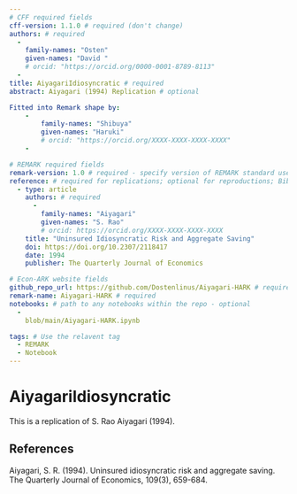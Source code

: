 ```yaml
---
# CFF required fields
cff-version: 1.1.0 # required (don't change)
authors: # required
  -
    family-names: "Osten"
    given-names: "David "
    # orcid: "https://orcid.org/0000-0001-8789-8113" 
  -
title: AiyagariIdiosyncratic # required
abstract: Aiyagari (1994) Replication # optional

Fitted into Remark shape by:
    -
        family-names: "Shibuya"
        given-names: "Haruki" 
        # orcid: "https://orcid.org/XXXX-XXXX-XXXX-XXXX" 
    -

# REMARK required fields
remark-version: 1.0 # required - specify version of REMARK standard used
reference: # required for replications; optional for reproductions; BibTex data from original paper
  - type: article
    authors: # required
      -
        family-names: "Aiyagari"
        given-names: "S. Rao"
        # orcid: https://orcid.org/XXXX-XXXX-XXXX-XXXX
    title: "Uninsured Idiosyncratic Risk and Aggregate Saving"
    doi: https://doi.org/10.2307/2118417
    date: 1994
    publisher: The Quarterly Journal of Economics

# Econ-ARK website fields
github_repo_url: https://github.com/Dostenlinus/Aiyagari-HARK # required 	
remark-name: Aiyagari-HARK # required 
notebooks: # path to any notebooks within the repo - optional
  - 
    blob/main/Aiyagari-HARK.ipynb

tags: # Use the relavent tag
  - REMARK
  - Notebook
---
```




# AiyagariIdiosyncratic

This is a replication of S. Rao Aiyagari (1994).


## References

Aiyagari, S. R. (1994). Uninsured idiosyncratic risk and aggregate saving. The Quarterly Journal of Economics, 109(3), 659-684.
